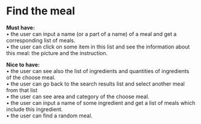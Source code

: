 <h1>Find the meal</h1>

**Must have:**
<br>•	the user can input a name (or a part of a name) of a meal and get a corresponding list of meals.
<br>•	the user can click on some item in this list and see the information about this meal: the picture and the instruction.

**Nice to have:**
<br>•	the user can see also the list of ingredients and quantities of ingredients of the choose meal.
<br>• the user can go back to the search results list and select another meal from that list
<br>•	the user can see area and category of the choose meal.
<br>•	the user can input a name of some ingredient and get a list of meals which include this ingredient.
<br>•	the user can find a random meal.
